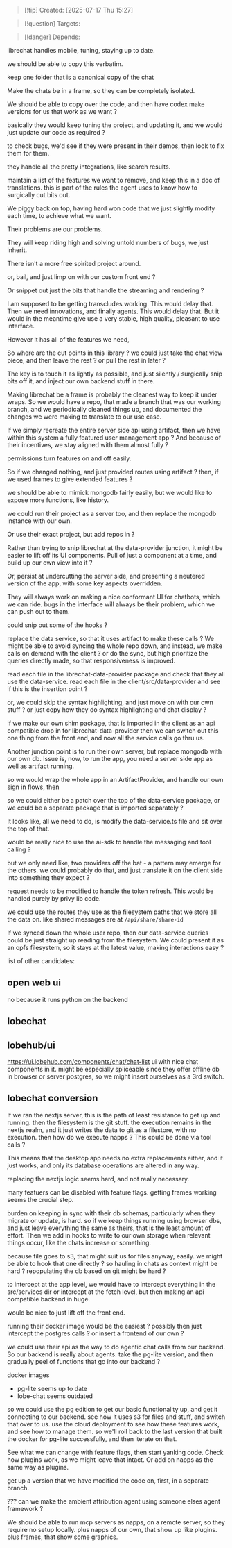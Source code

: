 
>[!tip] Created: [2025-07-17 Thu 15:27]

>[!question] Targets: 

>[!danger] Depends: 

librechat handles mobile, tuning, staying up to date.

we should be able to copy this verbatim.

keep one folder that is a canonical copy of the chat

Make the chats be in a frame, so they can be completely isolated.

We should be able to copy over the code, and then have codex make versions for us that work as we want ?

basically they would keep tuning the project, and updating it, and we would just update our code as required ?

to check bugs, we'd see if they were present in their demos, then look to fix them for them.

they handle all the pretty integrations, like search results.

maintain a list of the features we want to remove, and keep this in a doc of translations.
this is part of the rules the agent uses to know how to surgically cut bits out.

We piggy back on top, having hard won code that we just slightly modify each time, to achieve what we want.

Their problems are our problems.

They will keep riding high and solving untold numbers of bugs, we just inherit.

There isn't a more free spirited project around.

or, bail, and just limp on with our custom front end ?

Or snippet out just the bits that handle the streaming and rendering ?

I am supposed to be getting transcludes working.  This would delay that.
Then we need innovations, and finally agents.  This would delay that.
But it would in the meantime give use a very stable, high quality, pleasant to use interface.

However it has all of the features we need, 

So where are the cut points in this library ?
we could just take the chat view piece, and then leave the rest ?
or pull the rest in later ?

The key is to touch it as lightly as possible, and just silently / surgically snip bits off it, and inject our own backend stuff in there.

Making librechat be a frame is probably the cleanest way to keep it under wraps.
So we would have a repo, that made a branch that was our working branch, and we periodically cleaned things up, and documented the changes we were making to translate to our use case.

If we simply recreate the entire server side api using artifact, then we have within this system a fully featured user management app ?
And because of their incentives, we stay aligned with them almost fully ?

permissions turn features on and off easily.

So if we changed nothing, and just provided routes using artifact ?
then, if we used frames to give extended features ?

we should be able to mimick mongodb fairly easily, but we would like to expose more functions, like history.

we could run their project as a server too, and then replace the mongodb instance with our own.

Or use their exact project, but add repos in ?

Rather than trying to snip librechat at the data-provider junction, it might be easier to lift off its UI components.  Pull of just a component at a time, and build up our own view into it ?

Or, persist at undercutting the server side, and presenting a neutered version of the app, with some key aspects overridden.

They will always work on making a nice conformant UI for chatbots, which we can ride.
bugs in the interface will always be their problem, which we can push out to them.

could snip out some of the hooks ?

replace the data service, so that it uses artifact to make these calls ?
We might be able to avoid syncing the whole repo down, and instead, we make calls on demand with the client ? or do the sync, but high prioritize the queries directly made, so that responsiveness is improved.

read each file in the librechat-data-provider package and check that they all use the data-service.
read each file in the client/src/data-provider and see if this is the insertion point ?

or, we could skip the syntax highlighting, and just move on with our own stuff ?
or just copy how they do syntax highlighting and chat display ?

if we make our own shim package, that is imported in the client as an api compatible drop in for librechat-data-provider then we can switch out this one thing from the front end, and now all the service calls go thru us.

Another junction point is to run their own server, but replace mongodb with our own db.  Issue is, now, to run the app, you need a server side app as well as artifact running.

so we would wrap the whole app in an ArtifactProvider, and handle our own sign in flows, then 

so we could either be a patch over the top of the data-service package, or we could be a separate package that is imported separately ?

It looks like, all we need to do, is modify the data-service.ts file and sit over the top of that.

would be really nice to use the ai-sdk to handle the messaging and tool calling ?

but we only need like, two providers off the bat - a pattern may emerge for the others.
we could probably do that, and just translate it on the client side into something they expect ?

request needs to be modified to handle the token refresh.  This would be handled purely by privy lib code.

we could use the routes they use as the filesystem paths that we store all the data on.
like shared messages are at `/api/share/share-id`

If we synced down the whole user repo, then our data-service queries could be just straight up reading from the filesystem.  We could present it as an opfs filesystem, so it stays at the latest value, making interactions easy ?

list of other candidates:
## open web ui
no because it runs python on the backend

## lobechat

## lobehub/ui
https://ui.lobehub.com/components/chat/chat-list
ui with nice chat components in it.
might be especially spliceable since they offer offline db in browser or server postgres, so we might insert ourselves as a 3rd switch.

## lobechat conversion
If we ran the nextjs server, this is the path of least resistance to get up and running.
then the filesystem is the git stuff.
the execution remains in the nextjs realm, and it just writes the data to git as a filestore, with no execution.
then how do we execute napps ?  This could be done via tool calls ?

This means that the desktop app needs no extra replacements either, and it just works, and only its database operations are altered in any way.

replacing the nextjs logic seems hard, and not really necessary.

many featuers can be disabled with feature flags.
getting frames working seems the crucial step.

burden on keeping in sync with their db schemas, particularly when they migrate or update, is hard.  so if we keep things running using browser dbs, and just leave everything the same as theirs, that is the least amount of effort.  Then we add in hooks to write to our own storage when relevant things occur, like the chats increase or something.

because file goes to s3, that might suit us for files anyway, easily.  we might be able to hook that one directly ?
so hauling in chats as context might be hard ?
repopulating the db based on git might be hard ?

to intercept at the app level, we would have to intercept everything in the src/services dir
or intercept at the fetch level, but then making an api compatible backend in huge.

would be nice to just lift off the front end.

running their docker image would be the easiest ? possibly then just intercept the postgres calls ?  or insert a frontend of our own ?

we could use their api as the way to do agentic chat calls from our backend.
So our backend is really about agents.
take the pg-lite version, and then gradually peel of functions that go into our backend ?

docker images
- pg-lite seems up to date
- lobe-chat seems outdated

so we could use the pg edition to get our basic functionality up, and get it connecting to our backend.
see how it uses s3 for files and stuff, and switch that over to us.
use the cloud deployment to see how these features work, and see how to manage them.
so we'll roll back to the last version that built the docker for pg-lite successfully, and then iterate on that.

See what we can change with feature flags, then start yanking code.
Check how plugins work, as we might leave that intact.
Or add on napps as the same way as plugins.

get up a version that we have modified the code on, first, in a separate branch.

??? can we make the ambient attribution agent using someone elses agent framework ?


We should be able to run mcp servers as napps, on a remote server, so they require no setup locally.
plus napps of our own, that show up like plugins.
plus frames, that show some graphics.